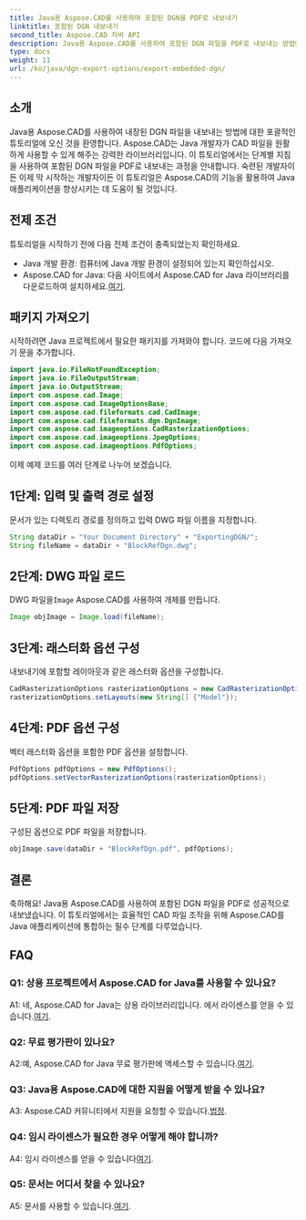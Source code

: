 ```yaml
---
title: Java용 Aspose.CAD를 사용하여 포함된 DGN을 PDF로 내보내기
linktitle: 포함된 DGN 내보내기
second_title: Aspose.CAD 자바 API
description: Java용 Aspose.CAD를 사용하여 포함된 DGN 파일을 PDF로 내보내는 방법에 대한 단계별 가이드를 살펴보세요. 원활한 CAD 파일 조작으로 Java 애플리케이션을 강화하세요.
type: docs
weight: 11
url: /ko/java/dgn-export-options/export-embedded-dgn/
---
```

## 소개

Java용 Aspose.CAD를 사용하여 내장된 DGN 파일을 내보내는 방법에 대한 포괄적인 튜토리얼에 오신 것을 환영합니다. Aspose.CAD는 Java 개발자가 CAD 파일을 원활하게 사용할 수 있게 해주는 강력한 라이브러리입니다. 이 튜토리얼에서는 단계별 지침을 사용하여 포함된 DGN 파일을 PDF로 내보내는 과정을 안내합니다. 숙련된 개발자이든 이제 막 시작하는 개발자이든 이 튜토리얼은 Aspose.CAD의 기능을 활용하여 Java 애플리케이션을 향상시키는 데 도움이 될 것입니다.

## 전제 조건

튜토리얼을 시작하기 전에 다음 전제 조건이 충족되었는지 확인하세요.
- Java 개발 환경: 컴퓨터에 Java 개발 환경이 설정되어 있는지 확인하십시오.
-  Aspose.CAD for Java: 다음 사이트에서 Aspose.CAD for Java 라이브러리를 다운로드하여 설치하세요.[여기](https://releases.aspose.com/cad/java/).

## 패키지 가져오기

시작하려면 Java 프로젝트에서 필요한 패키지를 가져와야 합니다. 코드에 다음 가져오기 문을 추가합니다.

```java
import java.io.FileNotFoundException;
import java.io.FileOutputStream;
import java.io.OutputStream;
import com.aspose.cad.Image;
import com.aspose.cad.ImageOptionsBase;
import com.aspose.cad.fileformats.cad.CadImage;
import com.aspose.cad.fileformats.dgn.DgnImage;
import com.aspose.cad.imageoptions.CadRasterizationOptions;
import com.aspose.cad.imageoptions.JpegOptions;
import com.aspose.cad.imageoptions.PdfOptions;
```

이제 예제 코드를 여러 단계로 나누어 보겠습니다.

## 1단계: 입력 및 출력 경로 설정

문서가 있는 디렉토리 경로를 정의하고 입력 DWG 파일 이름을 지정합니다.

```java
String dataDir = "Your Document Directory" + "ExportingDGN/";
String fileName = dataDir + "BlockRefDgn.dwg";
```

## 2단계: DWG 파일 로드

 DWG 파일을`Image` Aspose.CAD를 사용하여 개체를 만듭니다.

```java
Image objImage = Image.load(fileName);
```

## 3단계: 래스터화 옵션 구성

내보내기에 포함할 레이아웃과 같은 래스터화 옵션을 구성합니다.

```java
CadRasterizationOptions rasterizationOptions = new CadRasterizationOptions();
rasterizationOptions.setLayouts(new String[] {"Model"});
```

## 4단계: PDF 옵션 구성

벡터 래스터화 옵션을 포함한 PDF 옵션을 설정합니다.

```java
PdfOptions pdfOptions = new PdfOptions();
pdfOptions.setVectorRasterizationOptions(rasterizationOptions);
```

## 5단계: PDF 파일 저장

구성된 옵션으로 PDF 파일을 저장합니다.
```java
objImage.save(dataDir + "BlockRefDgn.pdf", pdfOptions);
```

## 결론

축하해요! Java용 Aspose.CAD를 사용하여 포함된 DGN 파일을 PDF로 성공적으로 내보냈습니다. 이 튜토리얼에서는 효율적인 CAD 파일 조작을 위해 Aspose.CAD를 Java 애플리케이션에 통합하는 필수 단계를 다루었습니다.

## FAQ

### Q1: 상용 프로젝트에서 Aspose.CAD for Java를 사용할 수 있나요?

 A1: 네, Aspose.CAD for Java는 상용 라이브러리입니다. 에서 라이센스를 얻을 수 있습니다.[여기](https://purchase.aspose.com/buy).

### Q2: 무료 평가판이 있나요?

 A2:예, Aspose.CAD for Java 무료 평가판에 액세스할 수 있습니다.[여기](https://releases.aspose.com/).

### Q3: Java용 Aspose.CAD에 대한 지원을 어떻게 받을 수 있나요?

A3: Aspose.CAD 커뮤니티에서 지원을 요청할 수 있습니다.[법정](https://forum.aspose.com/c/cad/19).

### Q4: 임시 라이센스가 필요한 경우 어떻게 해야 합니까?

 A4: 임시 라이센스를 얻을 수 있습니다[여기](https://purchase.aspose.com/temporary-license/).

### Q5: 문서는 어디서 찾을 수 있나요?

 A5: 문서를 사용할 수 있습니다.[여기](https://reference.aspose.com/cad/java/).